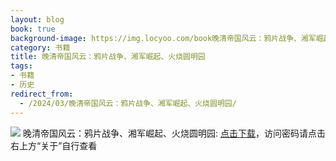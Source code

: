 ```yaml
---
layout: blog
book: true
background-image: https://img.locyoo.com/book晚清帝国风云：鸦片战争、湘军崛起、火烧圆明园.jpg
category: 书籍
title: 晚清帝国风云：鸦片战争、湘军崛起、火烧圆明园
tags:
- 书籍
- 历史
redirect_from:
  - /2024/03/晚清帝国风云：鸦片战争、湘军崛起、火烧圆明园/
---
```

![](https://img.locyoo.com/book晚清帝国风云：鸦片战争、湘军崛起、火烧圆明园.jpg)
晚清帝国风云：鸦片战争、湘军崛起、火烧圆明园: <a name = "ref1" href="https://url18.ctfile.com/f/50983618-1418308178-8b94ae?p=3619">点击下载</a>，访问密码请点击右上方“关于”自行查看